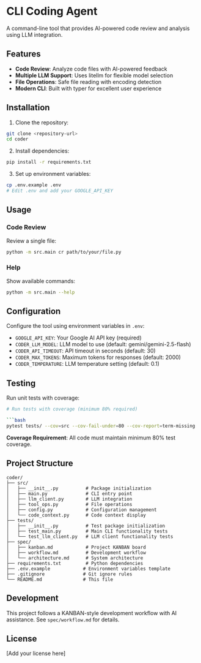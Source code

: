# CLI Coding Agent

A command-line tool that provides AI-powered code review and analysis using LLM integration.

## Features

- **Code Review**: Analyze code files with AI-powered feedback
- **Multiple LLM Support**: Uses litellm for flexible model selection
- **File Operations**: Safe file reading with encoding detection
- **Modern CLI**: Built with typer for excellent user experience

## Installation

1. Clone the repository:
```bash
git clone <repository-url>
cd coder
```

2. Install dependencies:
```bash
pip install -r requirements.txt
```

3. Set up environment variables:
```bash
cp .env.example .env
# Edit .env and add your GOOGLE_API_KEY
```

## Usage

### Code Review
Review a single file:
```bash
python -m src.main cr path/to/your/file.py
```

### Help
Show available commands:
```bash
python -m src.main --help
```

## Configuration

Configure the tool using environment variables in `.env`:

- `GOOGLE_API_KEY`: Your Google AI API key (required)
- `CODER_LLM_MODEL`: LLM model to use (default: gemini/gemini-2.5-flash)
- `CODER_API_TIMEOUT`: API timeout in seconds (default: 30)
- `CODER_MAX_TOKENS`: Maximum tokens for responses (default: 2000)
- `CODER_TEMPERATURE`: LLM temperature setting (default: 0.1)

## Testing

Run unit tests with coverage:
```bash
# Run tests with coverage (minimum 80% required)

```bash
pytest tests/ --cov=src --cov-fail-under=80 --cov-report=term-missing
```

**Coverage Requirement**: All code must maintain minimum 80% test coverage.

## Project Structure

```
coder/
├── src/
│   ├── __init__.py          # Package initialization
│   ├── main.py              # CLI entry point
│   ├── llm_client.py        # LLM integration
│   ├── tool_ops.py          # File operations
│   ├── config.py            # Configuration management
│   └── code_context.py      # Code context display
├── tests/
│   ├── __init__.py          # Test package initialization
│   ├── test_main.py         # Main CLI functionality tests
│   └── test_llm_client.py   # LLM client functionality tests
├── spec/
│   ├── kanban.md            # Project KANBAN board
│   ├── workflow.md          # Development workflow
│   └── architecture.md      # System architecture
├── requirements.txt         # Python dependencies
├── .env.example            # Environment variables template
├── .gitignore              # Git ignore rules
└── README.md               # This file
```

## Development

This project follows a KANBAN-style development workflow with AI assistance. See `spec/workflow.md` for details.

## License

[Add your license here]
